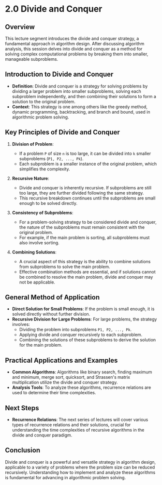 # 2.0 Divide and Conquer

## Overview

This lecture segment introduces the divide and conquer strategy, a fundamental approach in algorithm design. After discussing algorithm analysis, this session delves into divide and conquer as a method for solving complex computational problems by breaking them into smaller, manageable subproblems.

## Introduction to Divide and Conquer

- **Definition**: Divide and conquer is a strategy for solving problems by dividing a larger problem into smaller subproblems, solving each subproblem independently, and then combining their solutions to form a solution to the original problem.
- **Context**: This strategy is one among others like the greedy method, dynamic programming, backtracking, and branch and bound, used in algorithmic problem solving.

## Key Principles of Divide and Conquer

1. **Division of Problem**:
   - If a problem `P` of size `n` is too large, it can be divided into `k` smaller subproblems (`P1, P2, ..., Pk`).
   - Each subproblem is a smaller instance of the original problem, which simplifies the complexity.

2. **Recursive Nature**:
   - Divide and conquer is inherently recursive. If subproblems are still too large, they are further divided following the same strategy.
   - This recursive breakdown continues until the subproblems are small enough to be solved directly.

3. **Consistency of Subproblems**:
   - For a problem-solving strategy to be considered divide and conquer, the nature of the subproblems must remain consistent with the original problem.
   - For example, if the main problem is sorting, all subproblems must also involve sorting.

4. **Combining Solutions**:
   - A crucial aspect of this strategy is the ability to combine solutions from subproblems to solve the main problem.
   - Effective combination methods are essential, and if solutions cannot be combined to resolve the main problem, divide and conquer may not be applicable.

## General Method of Application

- **Direct Solution for Small Problems**: If the problem is small enough, it is solved directly without further division.
- **Recursive Division for Large Problems**: For large problems, the strategy involves:
  - Dividing the problem into subproblems `P1, P2, ..., Pk`.
  - Applying divide and conquer recursively to each subproblem.
  - Combining the solutions of these subproblems to derive the solution for the main problem.

## Practical Applications and Examples

- **Common Algorithms**: Algorithms like binary search, finding maximum and minimum, merge sort, quicksort, and Strassen's matrix multiplication utilize the divide and conquer strategy.
- **Analysis Tools**: To analyze these algorithms, recurrence relations are used to determine their time complexities.

## Next Steps

- **Recurrence Relations**: The next series of lectures will cover various types of recurrence relations and their solutions, crucial for understanding the time complexities of recursive algorithms in the divide and conquer paradigm.

## Conclusion

Divide and conquer is a powerful and versatile strategy in algorithm design, applicable to a variety of problems where the problem size can be reduced recursively. Understanding how to implement and analyze these algorithms is fundamental for advancing in algorithmic problem solving.
